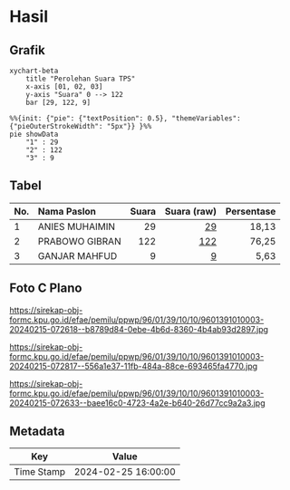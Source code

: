 # Hasil

## Grafik

```mermaid
xychart-beta
    title "Perolehan Suara TPS"
    x-axis [01, 02, 03]
    y-axis "Suara" 0 --> 122
    bar [29, 122, 9]
```

```mermaid
%%{init: {"pie": {"textPosition": 0.5}, "themeVariables": {"pieOuterStrokeWidth": "5px"}} }%%
pie showData
    "1" : 29
    "2" : 122
    "3" : 9
```

## Tabel

| No. | Nama Paslon    | Suara | Suara (raw) | Persentase |
|:--- |:-------------- | -----:| -----------:| ----------:|
| 1   | ANIES MUHAIMIN | 29    | [29][p-1]   | 18,13      |
| 2   | PRABOWO GIBRAN | 122   | [122][p-2]  | 76,25      |
| 3   | GANJAR MAHFUD  | 9     | [9][p-3]    | 5,63       |


[p-1]: https://github.com/gigit-pemilu/pemilu-2024-96-papua-barat-daya/blob/main/pilpres/hitung-suara/sub/96-papua-barat-daya/sub/01-sorong/sub/39-mariat/sub/1010-klaru/sub/003-tps/sub/paslon-1.txt
[p-2]: https://github.com/gigit-pemilu/pemilu-2024-96-papua-barat-daya/blob/main/pilpres/hitung-suara/sub/96-papua-barat-daya/sub/01-sorong/sub/39-mariat/sub/1010-klaru/sub/003-tps/sub/paslon-2.txt
[p-3]: https://github.com/gigit-pemilu/pemilu-2024-96-papua-barat-daya/blob/main/pilpres/hitung-suara/sub/96-papua-barat-daya/sub/01-sorong/sub/39-mariat/sub/1010-klaru/sub/003-tps/sub/paslon-3.txt

## Foto C Plano

https://sirekap-obj-formc.kpu.go.id/efae/pemilu/ppwp/96/01/39/10/10/9601391010003-20240215-072618--b8789d84-0ebe-4b6d-8360-4b4ab93d2897.jpg

https://sirekap-obj-formc.kpu.go.id/efae/pemilu/ppwp/96/01/39/10/10/9601391010003-20240215-072817--556a1e37-11fb-484a-88ce-693465fa4770.jpg

https://sirekap-obj-formc.kpu.go.id/efae/pemilu/ppwp/96/01/39/10/10/9601391010003-20240215-072633--baee16c0-4723-4a2e-b640-26d77cc9a2a3.jpg


## Metadata

| Key        | Value               |
| ---------- | ------------------- |
| Time Stamp | 2024-02-25 16:00:00 |



